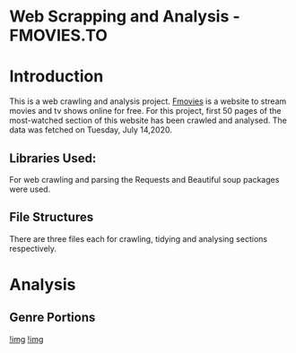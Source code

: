 # Web Scrapping and Analysis - FMOVIES.TO

# Introduction 

This is a web crawling and analysis project. [Fmovies](fmovies.to/home) is a website to stream movies and tv shows online for free. For this project, first 50 pages of the most-watched section of this website has been crawled and analysed. 
The data was fetched on Tuesday, July 14,2020. 

## Libraries Used:
For web crawling and parsing the Requests and  Beautiful soup packages were used. 

## File Structures

There are three files each for crawling, tidying and analysing sections respectively. 

# Analysis


## Genre Portions 

[!img](https://github.com/nibukdk/web-scrapping-fmovie.to/blob/master/Imgs/genre_n_movies.png) 
[!img](https://github.com/nibukdk/web-scrapping-fmovie.to/blob/master/Imgs/genre_n_tvs.png) 
